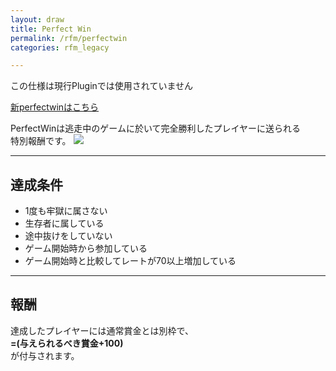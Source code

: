 ```yaml
---
layout: draw
title: Perfect Win
permalink: /rfm/perfectwin
categories: rfm_legacy

---
```

<p class="alert alert-warning">この仕様は現行Pluginでは使用されていません</p>

[新perfectwinはこちら]({{site.baseurl}}t/rfm/perfectwin2)

PerfectWinは逃走中のゲームに於いて完全勝利したプレイヤーに送られる<br>
特別報酬です。
<img src="{{site.baseurl}}/public/images/rfm/perfectwin.png"><br>


---------------------------------------
## 達成条件

+ 1度も牢獄に属さない 
+ 生存者に属している 
+ 途中抜けをしていない 
+ ゲーム開始時から参加している 
+ ゲーム開始時と比較してレートが70以上増加している 

---------------------------------------
## 報酬

達成したプレイヤーには通常賞金とは別枠で、<br>
**=(与えられるべき賞金+100)**<br>
が付与されます。



  
